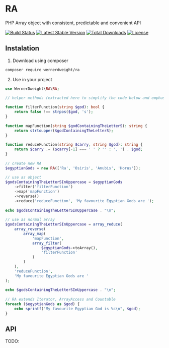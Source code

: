 RA
==

PHP Array object with consistent, predictable and convenient API

[![Build Status](https://app.travis-ci.com/wernerdweight/RA.svg?branch=master)](https://app.travis-ci.com/wernerdweight/RA)
[![Latest Stable Version](https://poser.pugx.org/wernerdweight/ra/v/stable)](https://packagist.org/packages/wernerdweight/ra)
[![Total Downloads](https://poser.pugx.org/wernerdweight/ra/downloads)](https://packagist.org/packages/wernerdweight/ra)
[![License](https://poser.pugx.org/wernerdweight/ra/license)](https://packagist.org/packages/wernerdweight/ra)

Instalation
--

1) Download using composer

```bash
composer require wernerdweight/ra
```

2) Use in your project

```php
use WernerDweight\RA\RA;
 
// helper methods (extracted here to simplify the code below and emphasize the difference)

function filterFunction(string $god): bool {
    return false !== strpos($god, 's');
}
 
function mapFunction(string $godContainingTheLetterS): string {
    return strtoupper($godContainingTheLetterS);
}
 
function reduceFunction(string $carry, string $god): string {
    return $carry .= ($carry[-1] === ' ' ? '' : ', ') . $god;
}
 
// create new RA
$egyptianGods = new RA(['Ra', 'Osiris', 'Anubis', 'Horus']);
 
// use as object
$godsContainingTheLetterSInUppercase = $egyptianGods
    ->filter('filterFunction')
    ->map('mapFunction')
    ->reverse()
    ->reduce('reduceFunction', 'My favourite Egyptian Gods are ');
 
echo $godsContainingTheLetterSInUppercase . "\n";
 
// use as normal array
$godsContainingTheLetterSInUppercase = array_reduce(
    array_reverse(
        array_map(
            'mapFunction',
            array_filter(
                $egyptianGods->toArray(),
                'filterFunction'
            )
        )
    ),
    'reduceFunction',
    'My favourite Egyptian Gods are '
);
 
echo $godsContainingTheLetterSInUppercase . "\n";
 
// RA extends Iterator, ArrayAccess and Countable
foreach ($egyptianGods as $god) {
    echo sprintf("My favourite Egyptian God is %s\n", $god);
}
```

API
--

TODO:
